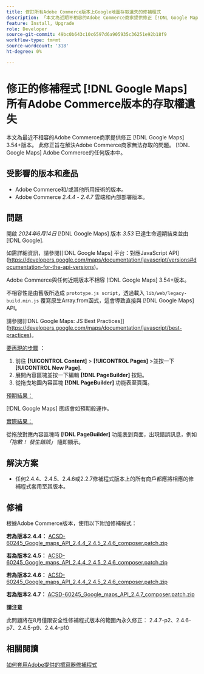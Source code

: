 ```yaml
---
title: 修訂所有Adobe Commerce版本上Google地圖存取遺失的修補程式
description: 「本文為近期不相容的Adobe Commerce商家提供修正 [!DNL Google Maps] 3.54+.'的版本
feature: Install, Upgrade
role: Developer
source-git-commit: 49bc0b643c10c6597d6a905935c36251e92b18f9
workflow-type: tm+mt
source-wordcount: '318'
ht-degree: 0%

---
```


# 修正的修補程式 [!DNL Google Maps] 所有Adobe Commerce版本的存取權遺失

本文為最近不相容的Adobe Commerce商家提供修正 [!DNL Google Maps] 3.54+版本。 此修正旨在解決Adobe Commerce商家無法存取的問題。 [!DNL Google Maps] Adobe Commerce的任何版本中。

## 受影響的版本和產品

* Adobe Commerce和/或其他所用技術的版本。
* Adobe Commerce *2.4.4* - *2.4.7* 雲端和內部部署版本。

## 問題

開啟 *2024年6月14日* [!DNL Google Maps] 版本 *3.53* 已達生命週期結束並由 [!DNL Google].

如需詳細資訊，請參閱[[!DNL Google Maps] 平台：對應JavaScript API] (https://developers.google.com/maps/documentation/javascript/versions#documentation-for-the-api-versions)。

Adobe Commerce與任何近期版本不相容 [!DNL  Google Maps] 3.54+版本。

不相容性是由舊版所造成 `prototype.js script`，透過載入 `lib/web/legacy-build.min.js` 覆寫原生Array.from函式，這會導致直接與 [!DNL  Google Maps] API。

請參閱[[!DNL Google Maps: JS Best Practices]] (https://developers.google.com/maps/documentation/javascript/best-practices)。

<u>要再現的步驟</u> ：

1. 前往 **[!UICONTROL Content]** > **[!UICONTROL Pages]** >並按一下 **[!UICONTROL New Page]**.
1. 展開內容區塊並按一下編輯 **[!DNL PageBuilder]** 按鈕。
1. 從拖曳地圖內容區塊 **[!DNL PageBuilder]** 功能表至頁面。

<u>預期結果：</u>

[!DNL Google Maps] 應該會如預期般運作。

<u> 實際結果：</u>

從拖放對應內容區塊時 **[!DNL PageBuilder]** 功能表到頁面，出現錯誤訊息，例如 *「抱歉！ 發生錯誤」* 隨即顯示。

## 解決方案

* 任何2.4.4、2.4.5、2.4.6或2.2.7修補程式版本上的所有商戶都應將相應的修補程式套用至其版本。

## 修補

根據Adobe Commerce版本，使用以下附加修補程式：

**若為版本2.4.4：**
[ACSD-60245_Google_maps_API_2.4.4_2.4.5_2.4.6_composer.patch.zip](assets/ACSD-60245_Google_maps_API_2.4.4_2.4.5_2.4.6_composer.patch.zip)

**若為版本2.4.5：**
[ACSD-60245_Google_maps_API_2.4.4_2.4.5_2.4.6_composer.patch.zip](assets/ACSD-60245_Google_maps_API_2.4.4_2.4.5_2.4.6_composer.patch.zip)

**若為版本2.4.6：**
[ACSD-60245_Google_maps_API_2.4.4_2.4.5_2.4.6_composer.patch.zip](assets/ACSD-60245_Google_maps_API_2.4.4_2.4.5_2.4.6_composer.patch.zip)

**若為版本2.4.7：**
[ACSD-60245_Google_maps_API_2.4.7_composer.patch.zip](assets/ACSD-60245_Google_maps_API_2.4.7_composer.patch.zip)

**請注意**

此問題將在8月僅限安全性修補程式版本的範圍內永久修正： 2.4.7-p2、2.4.6-p7、2.4.5-p9、2.4.4-p10

## 相關閱讀

[如何套用Adobe提供的撰寫器修補程式](https://experienceleague.adobe.com/en/docs/commerce-knowledge-base/kb/how-to/how-to-apply-a-composer-patch-provided-by-magento)